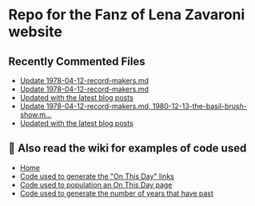 # Repo for the Fanz of Lena Zavaroni website

## Recently Commented Files
<!-- BLOG-POST-LIST:START -->
- [Update 1978-04-12-record-makers.md](https://github.com/FanzOfLenaZavaroni/fanzoflenazavaroni.github.io/commit/05d82353de98f37a21f8e9f80a7a023bd0ed3445)
- [Update 1978-04-12-record-makers.md](https://github.com/FanzOfLenaZavaroni/fanzoflenazavaroni.github.io/commit/fa47d5240a034fe9c2a8e510d126d4f5371777c9)
- [Updated with the latest blog posts](https://github.com/FanzOfLenaZavaroni/fanzoflenazavaroni.github.io/commit/e19782a7eb84afa59abb260385d674a26e4739f4)
- [Update 1978-04-12-record-makers.md, 1980-12-13-the-basil-brush-show.m…](https://github.com/FanzOfLenaZavaroni/fanzoflenazavaroni.github.io/commit/fabe07f8dc863ffd7fb2e92de6fc0c832442b007)
- [Updated with the latest blog posts](https://github.com/FanzOfLenaZavaroni/fanzoflenazavaroni.github.io/commit/75af57384045cae8e9f68908bf3aa318d5186521)
<!-- BLOG-POST-LIST:END -->

## :notebook: Also read the wiki for examples of code used
* [Home](https://github.com/FanzOfLenaZavaroni/fanzoflenazavaroni.github.io/wiki)
* [Code used to generate the "On This Day" links](https://github.com/FanzOfLenaZavaroni/fanzoflenazavaroni.github.io/wiki/On-This-Day-Code)
* [Code used to population an On This Day page](https://github.com/FanzOfLenaZavaroni/fanzoflenazavaroni.github.io/wiki/Code-used-to-population-an-On-This-Day-page)
* [Code used to generate the number of years that have past](https://github.com/FanzOfLenaZavaroni/fanzoflenazavaroni.github.io/wiki/Number-of-years-gone-by-code)
